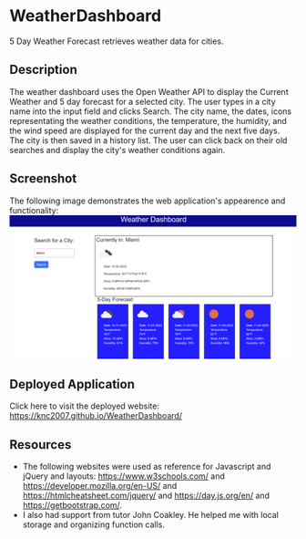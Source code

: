 # WeatherDashboard
5 Day Weather Forecast retrieves weather data for cities.

## Description
The weather dashboard uses the Open Weather API to display the Current Weather and 5 day forecast for a selected city. The user types in a city name into the input field and clicks Search. The city name, the dates, icons representating the weather conditions, the temperature, the humidity, and the wind speed are displayed for the current day and the next five days. The city is then saved in a history list. The user can click back on their old searches and display the city's weather conditions again.

## Screenshot
The following image demonstrates the web application's appearence and functionality:
![The screen displays the weather dashboard. The user inputs the name of a city and that city's weather conditions currently and for the next five days are displayed.](./assets/weather%20dashboard%20screenshot.png)

## Deployed Application
Click here to visit the deployed website: https://knc2007.github.io/WeatherDashboard/

## Resources
- The following websites were used as reference for Javascript and jQuery and layouts: https://www.w3schools.com/ and https://developer.mozilla.org/en-US/ and https://htmlcheatsheet.com/jquery/ and https://day.js.org/en/ and https://getbootstrap.com/.
- I also had support from tutor John Coakley. He helped me with local storage and organizing function calls.